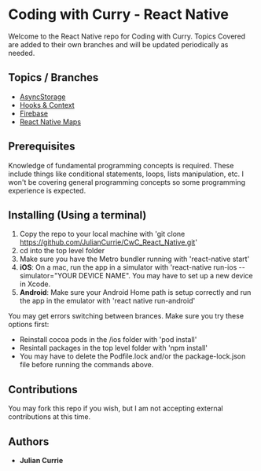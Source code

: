 # Coding with Curry - React Native
Welcome to the React Native repo for Coding with Curry. Topics Covered are added to their own branches and will be updated periodically as needed.

## Topics / Branches
* [AsyncStorage](https://github.com/JulianCurrie/CwC_React_Native/tree/async_storage)
* [Hooks & Context](https://github.com/JulianCurrie/CwC_React_Native/tree/context_api_demo)
* [Firebase](https://github.com/JulianCurrie/CwC_React_Native/tree/firebase_basics)
* [React Native Maps](https://github.com/JulianCurrie/CwC_React_Native/tree/react-native-maps_example)

## Prerequisites
Knowledge of fundamental programming concepts is required. These include things like conditional statements, loops, lists manipulation, etc. I won't be covering general programming concepts so some programming experience is expected.

## Installing (Using a terminal)
1. Copy the repo to your local machine with 'git clone https://github.com/JulianCurrie/CwC_React_Native.git'
2. cd into the top level folder
3. Make sure you have the Metro bundler running with 'react-native start'
4. **iOS**: On a mac, run the app in a simulator with 'react-native run-ios --simulator="YOUR DEVICE NAME". You may have to set up a new device in Xcode.
5. **Android**: Make sure your Android Home path is setup correctly and run the app in the emulator with 'react native run-android'

You may get errors switching between brances. Make sure you try these options first:
* Reinstall cocoa pods in the /ios folder with 'pod install'
* Resintall packages in the top level folder with 'npm install'
* You may have to delete the Podfile.lock and/or the package-lock.json file before running the commands above.

## Contributions
You may fork this repo if you wish, but I am not accepting external contributions at this time.

## Authors
* **Julian Currie**
